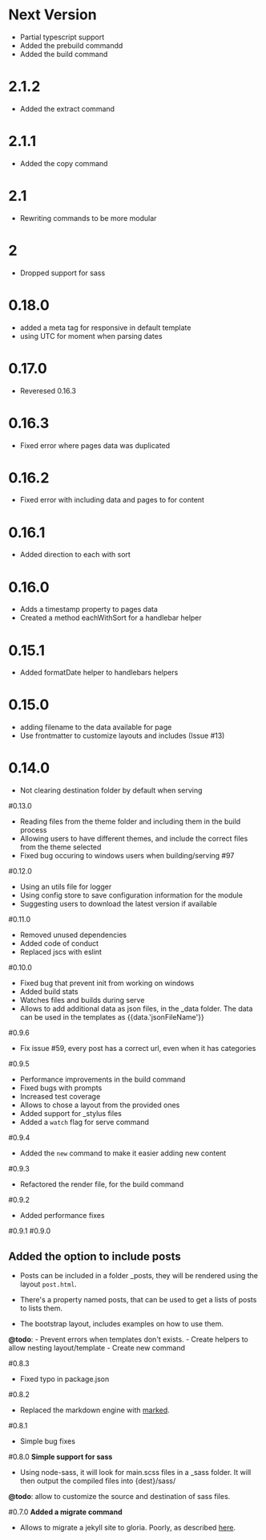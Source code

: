 # Next Version

- Partial typescript support
- Added the prebuild commandd
- Added the build command

# 2.1.2

- Added the extract command

# 2.1.1

- Added the copy command

# 2.1

- Rewriting commands to be more modular

# 2

- Dropped support for sass

# 0.18.0

- added a meta tag for responsive in default template
- using UTC for moment when parsing dates

# 0.17.0

- Reveresed 0.16.3

# 0.16.3

- Fixed error where pages data was duplicated

# 0.16.2

- Fixed error with including data and pages to for content

# 0.16.1

- Added direction to each with sort

# 0.16.0

- Adds a timestamp property to pages data
- Created a method eachWithSort for a handlebar helper

# 0.15.1

- Added formatDate helper to handlebars helpers

# 0.15.0

- adding filename to the data available for page
- Use frontmatter to customize layouts and includes (Issue #13)

# 0.14.0

- Not clearing destination folder by default when serving

#0.13.0

- Reading files from the theme folder and including them in the build process
- Allowing users to have different themes, and include the correct files from the theme selected
- Fixed bug occuring to windows users when building/serving #97

#0.12.0

- Using an utils file for logger
- Using config store to save configuration information for the module
- Suggesting users to download the latest version if available

#0.11.0

- Removed unused dependencies
- Added code of conduct
- Replaced jscs with eslint

#0.10.0

- Fixed bug that prevent init from working on windows
- Added build stats
- Watches files and builds during serve
- Allows to add additional data as json files, in the \_data folder.
  The data can be used in the templates as {{data.'jsonFileName'}}

#0.9.6

- Fix issue #59, every post has a correct url, even when it has categories

#0.9.5

- Performance improvements in the build command
- Fixed bugs with prompts
- Increased test coverage
- Allows to chose a layout from the provided ones
- Added support for \_stylus files
- Added a `watch` flag for serve command

#0.9.4

- Added the `new` command to make it easier adding new content

#0.9.3

- Refactored the render file, for the build command

#0.9.2

- Added performance fixes

#0.9.1
#0.9.0

## Added the option to include posts

- Posts can be included in a folder \_posts, they will be rendered using the
  layout `post.html`.

- There's a property named posts, that can be used to get a lists of posts
  to lists them.

- The bootstrap layout, includes examples on how to use them.

**@todo**: - Prevent errors when templates don't exists. - Create helpers to allow nesting layout/template - Create new command

#0.8.3

- Fixed typo in package.json

#0.8.2

- Replaced the markdown engine with [marked](https://github.com/chjj/marked).

#0.8.1

- Simple bug fixes

#0.8.0
**Simple support for sass**

- Using node-sass, it will look for main.scss files in a \_sass folder.
  It will then output the compiled files into {dest}/sass/

**@todo**: allow to customize the source and destination of sass files.

#0.7.0
**Added a migrate command**

- Allows to migrate a jekyll site to gloria. Poorly,
  as described [here](https://github.com/gloriajs/gloria/issues/15).
